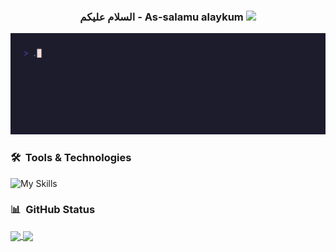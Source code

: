 <h3 align="center">
  السلام عليكم - As-salamu alaykum
  <img src="https://media.giphy.com/media/hvRJCLFzcasrR4ia7z/giphy.gif" width="28">
</h3>

<!-- Typing SVG by DenverCoder1 - https://github.com/DenverCoder1/readme-typing-svg -->
<p align="center">
<img src="whois.gif">
</p>

### 🛠 &nbsp;Tools & Technologies

![My Skills](https://skillicons.dev/icons?i=neovim,cpp,java,py,bash,git,github,githubactions,linux,ansible,docker,kubernetes,prometheus,grafana,cmake,gradle,spring,qt&perline=9)

### 📊 &nbsp;GitHub Status


<a href="https://github.com/0xzer0x">
  <img height=200 align="center" src="https://github-readme-stats.vercel.app/api?username=0xzer0x&theme=catppuccin_mocha" />
</a>
<a href="https://github.com/0xzer0x">
  <img height=200 align="center" src="https://github-readme-stats.vercel.app/api/top-langs?username=0xzer0x&theme=catppuccin_mocha&layout=compact&langs_count=8&card_width=320" />
</a>
